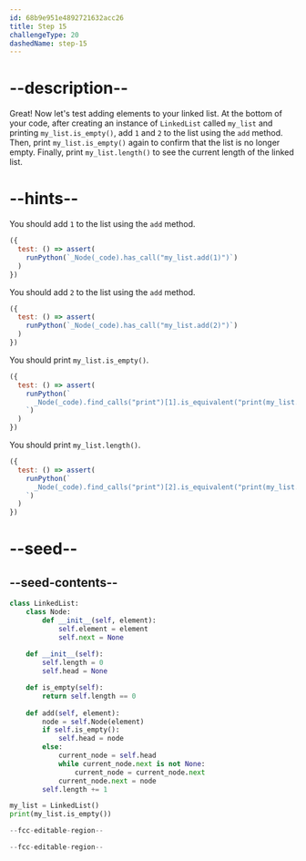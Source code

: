 ```yaml
---
id: 68b9e951e4892721632acc26
title: Step 15
challengeType: 20
dashedName: step-15
---
```


# --description--

Great! Now let's test adding elements to your linked list. At the bottom of your code, after creating an instance of `LinkedList` called `my_list` and printing `my_list.is_empty()`, add `1` and `2` to the list using the `add` method. Then, print `my_list.is_empty()` again to confirm that the list is no longer empty. Finally, print `my_list.length()` to see the current length of the linked list.

# --hints--

You should add `1` to the list using the `add` method.

```js
({
  test: () => assert(
    runPython(`_Node(_code).has_call("my_list.add(1)")`)
  )
})
```

You should add `2` to the list using the `add` method.

```js
({
  test: () => assert(
    runPython(`_Node(_code).has_call("my_list.add(2)")`)
  )
})
```

You should print `my_list.is_empty()`.

```js
({
  test: () => assert(
    runPython(`
      _Node(_code).find_calls("print")[1].is_equivalent("print(my_list.is_empty())")
    `)
  )
})
```

You should print `my_list.length()`.

```js
({
  test: () => assert(
    runPython(`
      _Node(_code).find_calls("print")[2].is_equivalent("print(my_list.length)")
    `)
  )
})
```

# --seed--

## --seed-contents--

```py
class LinkedList:
    class Node:
        def __init__(self, element):
            self.element = element
            self.next = None
            
    def __init__(self):
        self.length = 0
        self.head = None

    def is_empty(self):
        return self.length == 0
    
    def add(self, element):
        node = self.Node(element)
        if self.is_empty():
            self.head = node
        else:
            current_node = self.head
            while current_node.next is not None:
                current_node = current_node.next
            current_node.next = node
        self.length += 1

my_list = LinkedList()
print(my_list.is_empty())

--fcc-editable-region--

--fcc-editable-region--
```
